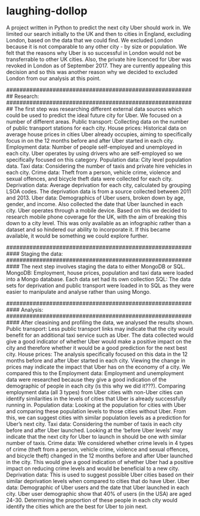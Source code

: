# laughing-dollop

A project written in Python to predict the next city Uber should work in. We limited our search initially to the UK and then to cities in England, excluding London, based on the data that we could find. We excluded London because it is not comparable to any other city - by size or population. We felt that the reasons why Uber is so successful in London would not be transferrable to other UK cities. Also, the private hire licenced for Uber was revoked in London as of September 2017. They are currently appealing this decision and so this was another reason why we decided to excluded London from our analysis at this point. 

##########################################################
Research:
##########################################################
The first step was researching different external data sources which could be used to predict the ideal future city for Uber. We focused on a number of different areas.
Public transport: Collecting data on the number of public transport stations for each city.
House prices: Historical data on average house prices in cities Uber already occupies, aiming to specifically focus in on the 12 months before and after Uber started in each city. 
Employment data:  Number of people self-employed and unemployed in each city. Uber operates by using drivers who are self-employed so we specifically focused on this category. 
Population data: City level population data.
Taxi data: Considering the number of taxis and private hire vehicles in each city.
Crime data: Theft from a person, vehicle crime, violence and sexual offences, and bicycle theft data were collected for each city. 
Deprivation data: Average deprivation for each city, calculated by grouping LSOA codes. The deprivation data is from a source collected between 2011 and 2013. 
Uber data: Demographics of Uber users, broken down by age, gender, and income. Also collected the date that Uber launched in each city.
Uber operates through a mobile device.  Based on this we decided to research mobile phone coverage for the UK, with the aim of breaking this down to a city level. This was only available as an infographic rather than a dataset and so hindered our ability to incorporate it. If this became available, it would be something we could explore further. 


############################################################
Staging the data:
############################################################
The next step involves staging the data to either MongoDB or SQL.
MongoDB: Employment, house prices, population and taxi data were loaded into a Mongo database. Each data set had its own collection
SQL: The data sets for deprivation and public transport were loaded in to SQL as they were easier to manipulate and analyse rather than using Mongo. 


############################################################
Analysis: 
############################################################
After cleasining and profiling the data, we analysed the results shown. 
Public transport: Less public transport links may indicate that the city would benefit for an additional taxi service such as Uber. The data collected would give a good indicator of whether Uber would make a positive impact on the city and therefore whether it would be a good prediction for the next best city. 
House prices: The analysis specifically focused on this data in the 12 months before and after Uber started in each city. Viewing the change in prices may indicate the impact that Uber has on the economy of a city. We compared this to the 
Employment data: Employment and unemployment data were researched because they give a good indication of the demographic of people in each city (is this why we did it???). Comparing employment data (all 3 types) from Uber cities with non-Uber cities can identify similarities in the levels of cities that Uber is already successfully running in. 
Population data: Looking at the population for cities with Uber and comparing these population levels to those cities without Uber. From this, we can suggest cities with similar population levels as a prediction for Uber’s next city. 
Taxi data: Considering the number of taxis in each city before and after Uber launched. Looking at the ‘before Uber levels’ may indicate that the next city for Uber to launch in should be one with similar number of taxis. 
Crime data: We considered whether crime levels in 4 types of crime (theft from a person, vehicle crime, violence and sexual offences, and bicycle theft) changed in the 12 months before and after Uber launched in the city. This would give a good indication of whether Uber had a positive impact on reducing crime levels and would be beneficial to a new city. 
Deprivation data: This is used to suggest possible Uber cities based on their similar deprivation levels when compared to cities that do have Uber. 
Uber data: Demographic of Uber users and the date that Uber launched in each city. Uber user demographic show that 40% of users (in the USA) are aged 24-30. Determining the proportion of these people in each city would identify the cities which are the best for Uber to join next. 
